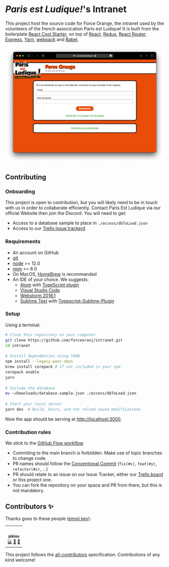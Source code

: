# _Paris est Ludique!_'s Intranet

This project host the source code for Force Orange, the intranet used by the volunteers of the french assocication Paris est Ludique!
It is built from the boilerplate [React Cool Starter](https://github.com/wellyshen/react-cool-starter), on top of [React](https://facebook.github.io/react), [Redux](https://github.com/reactjs/redux), [React Router](https://reacttraining.com/react-router), [Express](https://expressjs.com), [Yarn](https://yarnpkg.com/), [webpack](https://webpack.js.org/) and [Babel](https://babeljs.io/).

![Illustration of the website](.github/screenshot.png)

## Contributing

### Onboarding

This project is open to contribution, but you will likely need to be in touch with us in order to collaborate efficiently. Contact Paris Est Ludique via our official Website then join the Discord. You will need to get:

-   Access to a database sample to place in `./access/dbToLoad.json`
-   Access to our [Trello Issue trackerd](https://trello.com/b/5oKGdc1K/intranet-pel-2022)

### Requirements

-   An account on GitHub
-   [git](https://git-scm.com/)
-   [node](https://nodejs.org/en) >= 12.0
-   [npm](https://www.npmjs.com) >= 6.0
-   On MacOS, [HomeBrew](https://brew.sh/) is recommanded
-   An IDE of your choice. We suggests:
    -   [Atom](https://atom.io/) with [TypeScript plugin](https://atom.io/packages/ide-typescript)
    -   [Visual Studio Code](https://code.visualstudio.com/)
    -   [Webstorm 2018.1](https://www.jetbrains.com/webstorm/download/)
    -   [Sublime Text](http://www.sublimetext.com/3) with [Typescript-Sublime-Plugin](https://github.com/Microsoft/Typescript-Sublime-plugin#installation)

### Setup

Using a terminal:

```bash
# Clone this repository on your computer
git clone https://github.com/forceoranj/intranet.git
cd intranet

# Install dependencies using YARN
npm install --legacy-peer-deps
brew install corepack # If not included in your npm
corepack enable
yarn

# Include the database
mv ~/Downloads/database-sample.json ./access/dbToLoad.json

# Start your local server
yarn dev  # Build, hosts, and hot reload saved modifications
```

Now the app should be serving at <http://localhost:3000>.

### Contribution rules

We stick to the [GitHub Flow workflow](https://docs.github.com/en/get-started/quickstart/github-flow)

-   Commiting to the main branch is forbidden. Make use of topic branches to change code.
-   PR names should follow the [Conventional Commit](https://www.conventionalcommits.org/en/v1.0.0/#summary) (`fix(#x)`, `feat(#y)`, `refactor(#z)`, …)
-   PR should relate to an issue on our Issue Tracker, either our [Trello board](https://trello.com/b/5oKGdc1K/intranet-pel-2022) or this project one.
-   You can fork the repository on your space and PR from there, but this is not mandatory.

## Contributors ✨

Thanks goes to these people ([emoji key](https://allcontributors.org/docs/en/emoji-key)):

<!-- ALL-CONTRIBUTORS-LIST:START - Do not remove or modify this section -->
<!-- prettier-ignore-start -->
<!-- markdownlint-disable -->
<table>
  <tr>
    <td align="center"><a href="https://www.parisestludique.fr"><img src="https://avatars1.githubusercontent.com/u/79382808?v=4" width="100px;" alt=""/><br /><sub><b>pikiou</b></sub></a><br /><a href="https://github.com/forceoranj/intranet/commits?author=pikiou" title="Code">💻</a> <a href="https://github.com/forceoranj/intranet/commits?author=pikiou" title="Documentation">📖</a> <a href="#maintenance-forceoranj" title="Maintenance">🚧</a></td>
  </tr>
</table>

<!-- markdownlint-enable -->
<!-- prettier-ignore-end -->

<!-- ALL-CONTRIBUTORS-LIST:END -->

This project follows the [all-contributors](https://github.com/all-contributors/all-contributors) specification. Contributions of any kind welcome!

